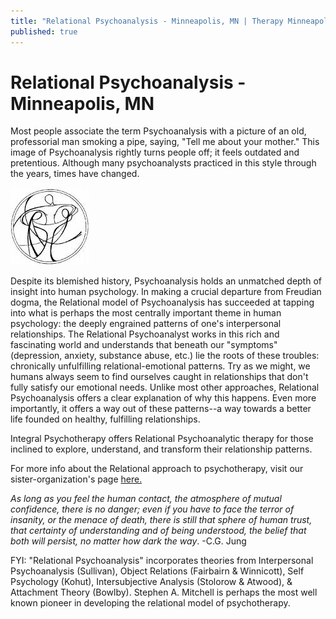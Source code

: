 ```yaml
---
title: "Relational Psychoanalysis - Minneapolis, MN | Therapy Minneapolis"
published: true
---
```


# Relational Psychoanalysis - Minneapolis, MN

Most people associate the term Psychoanalysis with a picture of an old, professorial man smoking a pipe, saying, "Tell me about your mother." This image of Psychoanalysis rightly turns people off; it feels outdated and pretentious. Although many psychoanalysts practiced in this style through the years, times have changed.

![Relational](/files/Relational.jpg)

Despite its blemished history, Psychoanalysis holds an unmatched depth of insight into human psychology. In making a crucial departure from Freudian dogma, the Relational model of Psychoanalysis has succeeded at tapping into what is perhaps the most centrally important theme in human psychology: the deeply engrained patterns of one's interpersonal relationships. The Relational Psychoanalyst works in this rich and fascinating world and understands that beneath our "symptoms" (depression, anxiety, substance abuse, etc.) lie the roots of these troubles: chronically unfulfilling relational-emotional patterns. Try as we might, we humans always seem to find ourselves caught in relationships that don't fully satisfy our emotional needs. Unlike most other approaches, Relational Psychoanalysis offers a clear explanation of why this happens. Even more importantly, it offers a way out of these patterns--a way towards a better life founded on healthy, fulfilling relationships.

Integral Psychotherapy offers Relational Psychoanalytic therapy for those inclined to explore, understand, and transform their relationship patterns.

For more info about the Relational approach to psychotherapy, visit our sister-organization's page [here.](http://www.chiron-center.com/#!relationalpsychology/cf3x)

 

_As long as you feel the human contact, the atmosphere of mutual confidence, there is no danger; even if you have to face the terror of insanity, or the menace of death, there is still that sphere of human trust, that certainty of understanding and of being understood, the belief that both will persist, no matter how dark the way_.    -C.G. Jung

 


 

FYI: "Relational Psychoanalysis" incorporates theories from Interpersonal Psychoanalysis (Sullivan), Object Relations (Fairbairn & Winnicott), Self Psychology (Kohut), Intersubjective Analysis (Stolorow & Atwood), & Attachment Theory (Bowlby).  Stephen A. Mitchell is perhaps the most well known pioneer in developing the relational model of psychotherapy.
